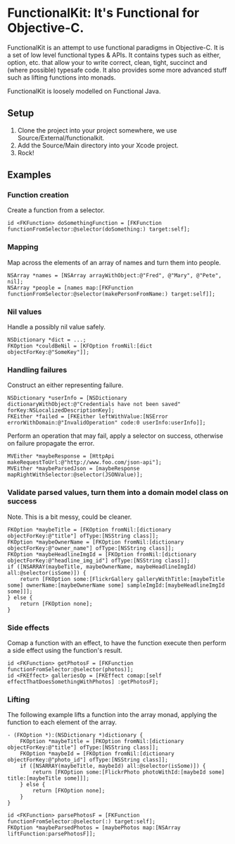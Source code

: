 # FunctionalKit: It's Functional for Objective-C.

FunctionalKit is an attempt to use functional paradigms in Objective-C. It is a set of low level 
functional types & APIs. It contains types such as either, option, etc. that allow your to write
correct, clean, tight, succinct and (where possible) typesafe code. It also provides some more
advanced stuff such as lifting functions into monads.

FunctionalKit is loosely modelled on Functional Java.


## Setup

1. Clone the project into your project somewhere, we use Source/External/functionalkit.
1. Add the Source/Main directory into your Xcode project.
1. Rock!


## Examples

### Function creation

Create a function from a selector.

    id <FKFunction> doSomethingFunction = [FKFunction functionFromSelector:@selector(doSomething:) target:self];

### Mapping

Map across the elements of an array of names and turn them into people.

    NSArray *names = [NSArray arrayWithObject:@"Fred", @"Mary", @"Pete", nil];
    NSArray *people = [names map:[FKFunction functionFromSelector:@selector(makePersonFromName:) target:self]];

### Nil values

Handle a possibly nil value safely.

    NSDictionary *dict = ...;
    FKOption *couldBeNil = [KFOption fromNil:[dict objectForKey:@"SomeKey"]];

### Handling failures

Construct an either representing failure.

    NSDictionary *userInfo = [NSDictionary dictionaryWithObject:@"Credentials have not been saved" forKey:NSLocalizedDescriptionKey];
    FKEither *failed = [FKEither leftWithValue:[NSError errorWithDomain:@"InvalidOperation" code:0 userInfo:userInfo]];

Perform an operation that may fail, apply a selector on success, otherwise on failure propagate the error.

    MVEither *maybeResponse = [HttpApi makeRequestToUrl:@"http://www.foo.com/json-api"];
    MVEither *maybeParsedJson = [maybeResponse mapRightWithSelector:@selector(JSONValue)];

### Validate parsed values, turn them into a domain model class on success

Note. This is a bit messy, could be cleaner.

    FKOption *maybeTitle = [FKOption fromNil:[dictionary objectForKey:@"title"] ofType:[NSString class]];
    FKOption *maybeOwnerName = [FKOption fromNil:[dictionary objectForKey:@"owner_name"] ofType:[NSString class]];
    FKOption *maybeHeadlineImgId = [FKOption fromNil:[dictionary objectForKey:@"headline_img_id"] ofType:[NSString class]];
    if ([NSARRAY(maybeTitle, maybeOwnerName, maybeHeadlineImgId) all:@selector(isSome)]) {
    	return [FKOption some:[FlickrGallery galleryWithTitle:[maybeTitle some] ownerName:[maybeOwnerName some] sampleImgId:[maybeHeadlineImgId some]]];
    } else {
    	return [FKOption none];
    }

### Side effects

Comap a function with an effect, to have the function execute then perform a side effect using the function's result.

    id <FKFunction> getPhotosF = [FKFunction functionFromSelector:@selector(photos)];
    id <FKEffect> galleriesOp = [FKEffect comap:[self effectThatDoesSomethingWithPhotos] :getPhotosF];

### Lifting

The following example lifts a function into the array monad, applying the function to each element of the array.

    - (FKOption *):(NSDictionary *)dictionary {
    	FKOption *maybeTitle = [FKOption fromNil:[dictionary objectForKey:@"title"] ofType:[NSString class]];
    	FKOption *maybeId = [FKOption fromNil:[dictionary objectForKey:@"photo_id"] ofType:[NSString class]];
    	if ([NSARRAY(maybeTitle, maybeId) all:@selector(isSome)]) {
    		return [FKOption some:[FlickrPhoto photoWithId:[maybeId some] title:[maybeTitle some]]];
    	} else {
    		return [FKOption none];
    	}
    }

    id <FKFunction> parsePhotosF = [FKFunction functionFromSelector:@selector(:) target:self];
    FKOption *maybeParsedPhotos = [maybePhotos map:[NSArray liftFunction:parsePhotosF]];
